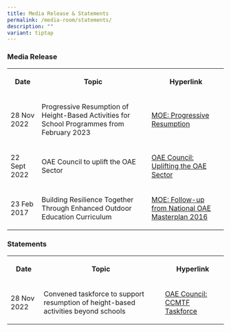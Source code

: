 ```yaml
---
title: Media Release & Statements
permalink: /media-room/statements/
description: ""
variant: tiptap
---
```

<h3>Media Release</h3><table><tbody><tr><th rowspan="1" colspan="1"><p>Date</p></th><th rowspan="1" colspan="1"><p>Topic</p></th><th rowspan="1" colspan="1"><p>Hyperlink</p></th></tr><tr><td rowspan="1" colspan="1"><p>28 Nov 2022</p></td><td rowspan="1" colspan="1"><p>Progressive Resumption of Height-Based Activities for School Programmes from February 2023</p></td><td rowspan="1" colspan="1"><p><a href="https://www.moe.gov.sg/news/press-releases/20221128-progressive-resumption-of-height-based-activities-for-school-programmes-from-february-2023" rel="noopener noreferrer nofollow" target="_blank">MOE: Progressive Resumption</a></p></td></tr><tr><td rowspan="1" colspan="1"><p>22 Sept 2022</p></td><td rowspan="1" colspan="1"><p>OAE Council to uplift the OAE Sector</p></td><td rowspan="1" colspan="1"><p><a href="/files/m - oae council to uplift the oae sector.pdf" rel="noopener noreferrer nofollow" target="_blank">OAE Council: Uplifting the OAE Sector</a></p></td></tr><tr><td rowspan="1" colspan="1"><p>23 Feb 2017</p></td><td rowspan="1" colspan="1"><p>Building Resilience Together Through Enhanced Outdoor Education Curriculum</p></td><td rowspan="1" colspan="1"><p><a href="/https://www.moe.gov.sg/news/press-releases/20170223-building-resilience-together-through-enhanced-outdoor-education-curriculum" rel="noopener noreferrer nofollow" target="_blank">MOE: Follow-up from National OAE Masterplan 2016</a></p></td></tr></tbody></table><h3>Statements</h3><table><tbody><tr><th rowspan="1" colspan="1"><p>Date</p></th><th rowspan="1" colspan="1"><p>Topic</p></th><th rowspan="1" colspan="1"><p>Hyperlink</p></th></tr><tr><td rowspan="1" colspan="1"><p>28 Nov 2022</p></td><td rowspan="1" colspan="1"><p>Convened taskforce to support resumption of height-based activities beyond schools</p></td><td rowspan="1" colspan="1"><p><a href="/files/s - taskforce.pdf" rel="noopener noreferrer nofollow" target="_blank">OAE Council: CCMTF Taskforce</a></p></td></tr></tbody></table><p></p>